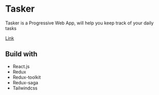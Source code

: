 # Tasker

Tasker is a Progressive Web App, will help you keep track of your daily tasks 

[Link](https://tasker-tau.vercel.app/)

## Build with

- React.js
- Redux
- Redux-toolkit
- Redux-saga
- Tailwindcss 




